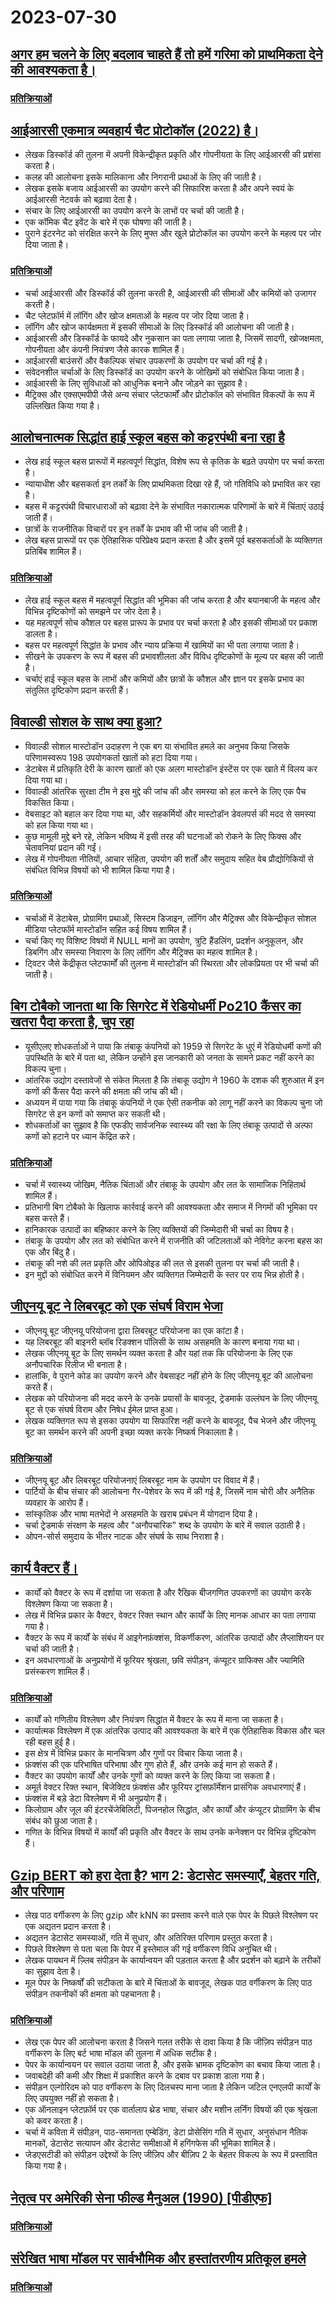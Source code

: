 # 2023-07-30

## [अगर हम चलने के लिए बदलाव चाहते हैं तो हमें गरिमा को प्राथमिकता देने की आवश्यकता है।](https://streets.mn/2023/07/19/if-we-want-a-shift-to-walking-we-need-to-prioritize-dignity/)

### [प्रतिक्रियाओं](https://news.ycombinator.com/item?id=36920622)

## [आईआरसी एकमात्र व्यवहार्य चैट प्रोटोकॉल (2022) है।](https://koshka.love/babel/irc-forever.html)

- लेखक डिस्कॉर्ड की तुलना में अपनी विकेन्द्रीकृत प्रकृति और गोपनीयता के लिए आईआरसी की प्रशंसा करता है।
- कलह की आलोचना इसके मालिकाना और निगरानी प्रथाओं के लिए की जाती है।
- लेखक इसके बजाय आईआरसी का उपयोग करने की सिफारिश करता है और अपने स्वयं के आईआरसी नेटवर्क को बढ़ावा देता है।
- संचार के लिए आईआरसी का उपयोग करने के लाभों पर चर्चा की जाती है।
- एक कॉमिक चैट इवेंट के बारे में एक घोषणा की जाती है।
- पुराने इंटरनेट को संरक्षित करने के लिए मुफ्त और खुले प्रोटोकॉल का उपयोग करने के महत्व पर जोर दिया जाता है।

### [प्रतिक्रियाओं](https://news.ycombinator.com/item?id=36918655)

- चर्चा आईआरसी और डिस्कॉर्ड की तुलना करती है, आईआरसी की सीमाओं और कमियों को उजागर करती है।
- चैट प्लेटफ़ॉर्म में लॉगिंग और खोज क्षमताओं के महत्व पर जोर दिया जाता है।
- लॉगिंग और खोज कार्यक्षमता में इसकी सीमाओं के लिए डिस्कॉर्ड की आलोचना की जाती है।
- आईआरसी और डिस्कॉर्ड के फायदे और नुकसान का पता लगाया जाता है, जिसमें सादगी, खोजक्षमता, गोपनीयता और कंपनी नियंत्रण जैसे कारक शामिल हैं।
- आईआरसी बाउंसरों और वैकल्पिक संचार उपकरणों के उपयोग पर चर्चा की गई है।
- संवेदनशील चर्चाओं के लिए डिस्कॉर्ड का उपयोग करने के जोखिमों को संबोधित किया जाता है।
- आईआरसी के लिए सुविधाओं को आधुनिक बनाने और जोड़ने का सुझाव है।
- मैट्रिक्स और एक्सएमपीपी जैसे अन्य संचार प्लेटफार्मों और प्रोटोकॉल को संभावित विकल्पों के रूप में उल्लिखित किया गया है।

## [आलोचनात्मक सिद्धांत हाई स्कूल बहस को कट्टरपंथी बना रहा है](https://www.slowboring.com/p/how-critical-theory-is-radicalizing)

- लेख हाई स्कूल बहस प्रारूपों में महत्वपूर्ण सिद्धांत, विशेष रूप से कृतिक के बढ़ते उपयोग पर चर्चा करता है।
- न्यायाधीश और बहसकर्ता इन तर्कों के लिए प्राथमिकता दिखा रहे हैं, जो गतिविधि को प्रभावित कर रहा है।
- बहस में कट्टरपंथी विचारधाराओं को बढ़ावा देने के संभावित नकारात्मक परिणामों के बारे में चिंताएं उठाई जाती हैं।
- छात्रों के राजनीतिक विचारों पर इन तर्कों के प्रभाव की भी जांच की जाती है।
- लेख बहस प्रारूपों पर एक ऐतिहासिक परिप्रेक्ष्य प्रदान करता है और इसमें पूर्व बहसकर्ताओं के व्यक्तिगत प्रतिबिंब शामिल हैं।

### [प्रतिक्रियाओं](https://news.ycombinator.com/item?id=36920566)

- लेख हाई स्कूल बहस में महत्वपूर्ण सिद्धांत की भूमिका की जांच करता है और बयानबाजी के महत्व और विभिन्न दृष्टिकोणों को समझने पर जोर देता है।
- यह महत्वपूर्ण सोच कौशल पर बहस प्रारूप के प्रभाव पर चर्चा करता है और इसकी सीमाओं पर प्रकाश डालता है।
- बहस पर महत्वपूर्ण सिद्धांत के प्रभाव और न्याय प्रक्रिया में खामियों का भी पता लगाया जाता है।
- सीखने के उपकरण के रूप में बहस की प्रभावशीलता और विविध दृष्टिकोणों के मूल्य पर बहस की जाती है।
- चर्चाएं हाई स्कूल बहस के लाभों और कमियों और छात्रों के कौशल और ज्ञान पर इसके प्रभाव का संतुलित दृष्टिकोण प्रदान करती हैं।

## [विवाल्डी सोशल के साथ क्या हुआ?](https://thomasp.vivaldi.net/2023/07/28/what-happened-to-vivaldi-social/)

- विवाल्डी सोशल मास्टोडॉन उदाहरण ने एक बग या संभावित हमले का अनुभव किया जिसके परिणामस्वरूप 198 उपयोगकर्ता खातों को हटा दिया गया।
- डेटाबेस में प्रतिकृति देरी के कारण खातों को एक अलग मास्टोडॉन इंस्टेंस पर एक खाते में विलय कर दिया गया था।
- विवाल्डी आंतरिक सुरक्षा टीम ने इस मुद्दे की जांच की और समस्या को हल करने के लिए एक पैच विकसित किया।
- वेबसाइट को बहाल कर दिया गया था, और सहकर्मियों और मास्टोडॉन डेवलपर्स की मदद से समस्या को हल किया गया था।
- कुछ मामूली मुद्दे बने रहे, लेकिन भविष्य में इसी तरह की घटनाओं को रोकने के लिए फिक्स और चेतावनियां प्रदान की गईं।
- लेख में गोपनीयता नीतियों, आचार संहिता, उपयोग की शर्तों और समुदाय सहित वेब प्रौद्योगिकियों से संबंधित विभिन्न विषयों को भी शामिल किया गया है।

### [प्रतिक्रियाओं](https://news.ycombinator.com/item?id=36919659)

- चर्चाओं में डेटाबेस, प्रोग्रामिंग प्रथाओं, सिस्टम डिजाइन, लॉगिंग और मैट्रिक्स और विकेन्द्रीकृत सोशल मीडिया प्लेटफॉर्म मास्टोडॉन सहित कई विषय शामिल हैं।
- चर्चा किए गए विशिष्ट विषयों में NULL मानों का उपयोग, त्रुटि हैंडलिंग, प्रदर्शन अनुकूलन, और डिबगिंग और समस्या निवारण के लिए लॉगिंग और मैट्रिक्स का महत्व शामिल है।
- ट्विटर जैसे केंद्रीकृत प्लेटफार्मों की तुलना में मास्टोडॉन की स्थिरता और लोकप्रियता पर भी चर्चा की जाती है।

## [बिग टोबैको जानता था कि सिगरेट में रेडियोधर्मी Po210 कैंसर का खतरा पैदा करता है, चुप रहा](https://www.uclahealth.org/news/big-tobacco-knew-radioactive-particles-in-cigarettes)

- यूसीएलए शोधकर्ताओं ने पाया कि तंबाकू कंपनियों को 1959 से सिगरेट के धुएं में रेडियोधर्मी कणों की उपस्थिति के बारे में पता था, लेकिन उन्होंने इस जानकारी को जनता के सामने प्रकट नहीं करने का विकल्प चुना।
- आंतरिक उद्योग दस्तावेजों से संकेत मिलता है कि तंबाकू उद्योग ने 1960 के दशक की शुरुआत में इन कणों की कैंसर पैदा करने की क्षमता की जांच की थी।
- अध्ययन में पाया गया कि तंबाकू कंपनियों ने एक ऐसी तकनीक को लागू नहीं करने का विकल्प चुना जो सिगरेट से इन कणों को समाप्त कर सकती थी।
- शोधकर्ताओं का सुझाव है कि एफडीए सार्वजनिक स्वास्थ्य की रक्षा के लिए तंबाकू उत्पादों से अल्फा कणों को हटाने पर ध्यान केंद्रित करे।

### [प्रतिक्रियाओं](https://news.ycombinator.com/item?id=36925019)

- चर्चा में स्वास्थ्य जोखिम, नैतिक चिंताओं और तंबाकू के उपयोग और लत के सामाजिक निहितार्थ शामिल हैं।
- प्रतिभागी बिग टोबैको के खिलाफ कार्रवाई करने की आवश्यकता और समाज में निगमों की भूमिका पर बहस करते हैं।
- हानिकारक उत्पादों का बहिष्कार करने के लिए व्यक्तियों की जिम्मेदारी भी चर्चा का विषय है।
- तंबाकू के उपयोग और लत को संबोधित करने में राजनीति की जटिलताओं को नेविगेट करना बहस का एक और बिंदु है।
- तंबाकू की नशे की लत प्रकृति और ओपिओइड की लत से इसकी तुलना पर चर्चा की जाती है।
- इन मुद्दों को संबोधित करने में विनियमन और व्यक्तिगत जिम्मेदारी के स्तर पर राय भिन्न होती है।

## [जीएनयू बूट ने लिबरबूट को एक संघर्ष विराम भेजा](https://libreboot.org/news/gnuboot.html#gnu-boot-cease-and-desist-email)

- जीएनयू बूट जीएनयू परियोजना द्वारा लिबरबूट परियोजना का एक कांटा है।
- यह लिबरबूट की बाइनरी ब्लॉब रिडक्शन पॉलिसी के साथ असहमति के कारण बनाया गया था।
- लेखक जीएनयू बूट के लिए समर्थन व्यक्त करता है और यहां तक कि परियोजना के लिए एक अनौपचारिक रिलीज भी बनाता है।
- हालांकि, वे पुराने कोड का उपयोग करने और वेबसाइट नहीं होने के लिए जीएनयू बूट की आलोचना करते हैं।
- लेखक को परियोजना की मदद करने के उनके प्रयासों के बावजूद, ट्रेडमार्क उल्लंघन के लिए जीएनयू बूट से एक संघर्ष विराम और निषेध ईमेल प्राप्त हुआ।
- लेखक व्यक्तिगत रूप से इसका उपयोग या सिफारिश नहीं करने के बावजूद, पैच भेजने और जीएनयू बूट का समर्थन करने की अपनी इच्छा व्यक्त करके निष्कर्ष निकालता है।

### [प्रतिक्रियाओं](https://news.ycombinator.com/item?id=36926852)

- जीएनयू बूट और लिबरबूट परियोजनाएं लिबरबूट नाम के उपयोग पर विवाद में हैं।
- पार्टियों के बीच संचार की आलोचना गैर-पेशेवर के रूप में की गई है, जिसमें नाम चोरी और अनैतिक व्यवहार के आरोप हैं।
- सांस्कृतिक और भाषा मतभेदों ने असहमति के खराब प्रबंधन में योगदान दिया है।
- चर्चा ट्रेडमार्क संरक्षण के महत्व और "अनौपचारिक" शब्द के उपयोग के बारे में सवाल उठाती है।
- ओपन-सोर्स समुदाय के भीतर नाटक और संघर्ष के साथ निराशा है।

## [कार्य वैक्टर हैं।](https://thenumb.at/Functions-are-Vectors/)

- कार्यों को वैक्टर के रूप में दर्शाया जा सकता है और रैखिक बीजगणित उपकरणों का उपयोग करके विश्लेषण किया जा सकता है।
- लेख में विभिन्न प्रकार के वैक्टर, वेक्टर रिक्त स्थान और कार्यों के लिए मानक आधार का पता लगाया गया है।
- वैक्टर के रूप में कार्यों के संबंध में आइगेनफ़ंक्शंस, विकर्णीकरण, आंतरिक उत्पादों और लैप्लाशियन पर चर्चा की जाती है।
- इन अवधारणाओं के अनुप्रयोगों में फूरियर श्रृंखला, छवि संपीड़न, कंप्यूटर ग्राफिक्स और ज्यामिति प्रसंस्करण शामिल हैं।

### [प्रतिक्रियाओं](https://news.ycombinator.com/item?id=36921446)

- कार्यों को गणितीय विश्लेषण और नियंत्रण सिद्धांत में वैक्टर के रूप में माना जा सकता है।
- कार्यात्मक विश्लेषण में एक आंतरिक उत्पाद की आवश्यकता के बारे में एक ऐतिहासिक विकास और चल रही बहस हुई है।
- इस क्षेत्र में विभिन्न प्रकार के मानचित्रण और गुणों पर विचार किया जाता है।
- फ़ंक्शंस की एक परिभाषित परिभाषा और गुण होते हैं, और उनके कई मान हो सकते हैं।
- वैक्टर का उपयोग कार्यों और उनके गुणों को व्यक्त करने के लिए किया जा सकता है।
- अमूर्त वेक्टर रिक्त स्थान, बिजेक्टिव फ़ंक्शंस और फूरियर ट्रांसफ़ॉर्मेशन प्रासंगिक अवधारणाएं हैं।
- फ़ंक्शंस में बड़े डेटा विश्लेषण में भी अनुप्रयोग हैं।
- किलोग्राम और जूल की इंटरचेंजेबिलिटी, पिजनहोल सिद्धांत, और कार्यों और कंप्यूटर प्रोग्रामिंग के बीच संबंध को छुआ जाता है।
- गणित के विभिन्न विषयों में कार्यों की प्रकृति और वैक्टर के साथ उनके कनेक्शन पर विभिन्न दृष्टिकोण हैं।

## [Gzip BERT को हरा देता है? भाग 2: डेटासेट समस्याएँ, बेहतर गति, और परिणाम](https://kenschutte.com/gzip-knn-paper2/)

- लेख पाठ वर्गीकरण के लिए gzip और kNN का प्रस्ताव करने वाले एक पेपर के पिछले विश्लेषण पर एक अद्यतन प्रदान करता है।
- अद्यतन डेटासेट समस्याओं, गति में सुधार, और अतिरिक्त परिणाम प्रस्तुत करता है।
- पिछले विश्लेषण से पता चला कि पेपर में इस्तेमाल की गई वर्गीकरण विधि अनुचित थी।
- लेखक पायथन में ज़्लिब संपीड़न के कार्यान्वयन की पड़ताल करता है और प्रदर्शन को बढ़ाने के तरीकों का सुझाव देता है।
- मूल पेपर के निष्कर्षों की सटीकता के बारे में चिंताओं के बावजूद, लेखक पाठ वर्गीकरण के लिए पाठ संपीड़न तकनीकों की क्षमता को पहचानता है।

### [प्रतिक्रियाओं](https://news.ycombinator.com/item?id=36921552)

- लेख एक पेपर की आलोचना करता है जिसने गलत तरीके से दावा किया है कि जीज़िप संपीड़न पाठ वर्गीकरण के लिए बर्ट भाषा मॉडल की तुलना में अधिक सटीक है।
- पेपर के कार्यान्वयन पर सवाल उठाया जाता है, और इसके भ्रामक दृष्टिकोण का बचाव किया जाता है।
- जवाबदेही की कमी और शिक्षा में प्रकाशित करने के दबाव पर प्रकाश डाला गया है।
- संपीड़न एल्गोरिदम को पाठ वर्गीकरण के लिए दिलचस्प माना जाता है लेकिन जटिल एनएलपी कार्यों के लिए उपयुक्त नहीं हो सकता है।
- एक ऑनलाइन प्लेटफ़ॉर्म पर एक वार्तालाप थ्रेड भाषा, संचार और मशीन लर्निंग विषयों की एक श्रृंखला को कवर करता है।
- चर्चा में कविता में संपीड़न, पाठ-समानता एम्बेडिंग, डेटा प्रोसेसिंग गति में सुधार, अनुसंधान नैतिक मानकों, डेटासेट सत्यापन और डेटासेट समीक्षाओं में हगिंगफेस की भूमिका शामिल है।
- जेडएसटीडी को संपीड़न उद्देश्यों के लिए जीज़िप और बीज़िप 2 के बेहतर विकल्प के रूप में प्रस्तावित किया गया है।

## [नेतृत्व पर अमेरिकी सेना फील्ड मैनुअल (1990) [पीडीएफ]](https://armyoe.files.wordpress.com/2018/03/1990-fm-22-100.pdf)

### [प्रतिक्रियाओं](https://news.ycombinator.com/item?id=36922517)

## [संरेखित भाषा मॉडल पर सार्वभौमिक और हस्तांतरणीय प्रतिकूल हमले](https://llm-attacks.org/zou2023universal.pdf)

### [प्रतिक्रियाओं](https://news.ycombinator.com/item?id=36921808)
